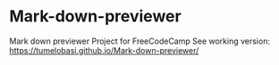 # Mark-down-previewer
Mark down previewer Project for FreeCodeCamp
See working version:
https://tumelobasi.github.io/Mark-down-previewer/
